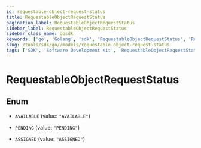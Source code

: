 ```yaml
---
id: requestable-object-request-status
title: RequestableObjectRequestStatus
pagination_label: RequestableObjectRequestStatus
sidebar_label: RequestableObjectRequestStatus
sidebar_class_name: gosdk
keywords: ['go', 'Golang', 'sdk', 'RequestableObjectRequestStatus', 'RequestableObjectRequestStatus'] 
slug: /tools/sdk/go//models/requestable-object-request-status
tags: ['SDK', 'Software Development Kit', 'RequestableObjectRequestStatus', 'RequestableObjectRequestStatus']
---
```


# RequestableObjectRequestStatus

## Enum


* `AVAILABLE` (value: `"AVAILABLE"`)

* `PENDING` (value: `"PENDING"`)

* `ASSIGNED` (value: `"ASSIGNED"`)


